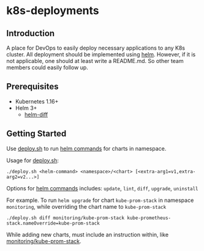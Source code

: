 # k8s-deployments

## Introduction
A place for DevOps to easily deploy necessary applications to any K8s cluster.
All deployment should be implemented using [helm]. However, if it is not applicable, 
one should at least write a README.md. So other team members could easily follow up.

## Prerequisites
- Kubernetes 1.16+
- Helm 3+
  - [helm-diff]

## Getting Started
Use [deploy.sh] to run [helm commands] for charts in namespace.

Usage for [deploy.sh]:
```
./deploy.sh <helm-command> <namespace>/<chart> [<extra-arg1=v1,extra-arg2=v2...>]
```

Options for [helm commands] includes: `update`, `lint`, `diff`, `upgrade`, `uninstall`

For example. To run `helm upgrade` for chart `kube-prom-stack` in namespace `monitoring`, while overriding the chart name to `kube-prom-stack`
```
./deploy.sh diff monitoring/kube-prom-stack kube-prometheus-stack.nameOverride=kube-prom-stack
```

While adding new charts, must include an instruction within, like [monitoring/kube-prom-stack].


<!-- MARKDOWN LINKS & IMAGES -->
[helm]: https://helm.sh
[helm-diff]: https://github.com/databus23/helm-diff
[helm commands]: https://helm.sh/docs/helm/
[deploy.sh]: ./deploy.sh
[monitoring/kube-prom-stack]: ./monitoring/kube-prom-stack/README.md
